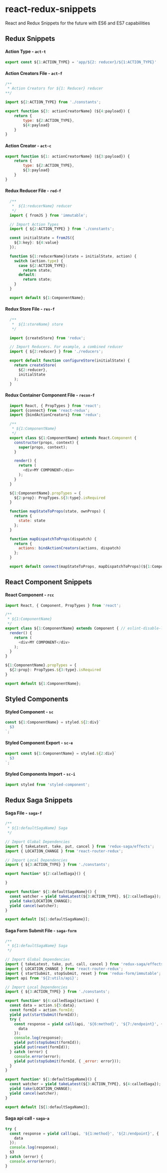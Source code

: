 # react-redux-snippets
React and Redux Snippets for the future with ES6 and ES7 capabiilities

## Redux Snippets

#### Action Type - `act-t`

```javascript
export const ${1:ACTION_TYPE} = 'app/${2: reducer}/${1:ACTION_TYPE}'
```

#### Action Creators File - `act-f`
```javascript
/**
 * Action Creators for ${1: Reducer} reducer
**/

import ${2:ACTION_TYPE} from './constants';

export function ${3: actionCreatorName} (${4:payload}) {
    return {
        type: ${2:ACTION_TYPE},
        ${4:payload}
    }
}
```

#### Action Creator - `act-c`
```javascript
export function ${1: actionCreatorName} (${3:payload}) {
    return {
        type: ${2:ACTION_TYPE},
        ${3:payload}
    }
}
```

#### Redux Reducer File - `red-f`
```javascript
  /**
   *  ${1:reducerName} reducer
   */
  import { fromJS } from 'immutable';

  // Import Action Types
  import { ${2:ACTION_TYPE} } from './constants';

  const initialState = fromJS({
    ${3:key}: ${4:value}
  });

  function ${1:reducerName}(state = initialState, action) {
    switch (action.type) {
      case ${2:ACTION_TYPE}:
        return state;
      default:
        return state;
    }
  }

  export default ${1:ComponentName};

```
#### Redux Store File - `res-f`
```javascript
  /**
   *  ${1:storeName} store
   */

  import {createStore} from 'redux';

  // Import Reducers. For example, a combined reducer
  import { ${2:reducer} } from './reducers';

  export default function configureStore(initialState) {
    return createStore(
      ${2:reducer},
      initialState
    );
  }

```  
#### Redux Container Component File - `recon-f`
```javascript
  import React, { PropTypes } from 'react';
  import {connect} from 'react-redux';
  import {bindActionCreators} from 'redux';

  /**
   * ${1:ComponentName}
   */
  export class ${1:ComponentName} extends React.Component {
    constructor(props, context) {
      super(props, context);
    }

    render() {
      return (
        <div>MY COMPONENT</div>
      );
    }
  }

  ${1:ComponentName}.propTypes = {
    ${2:prop}: PropTypes.${3:type}.isRequired
  }

  function mapStateToProps(state, ownProps) {
    return {
      state: state
    };
  }

  function mapDispatchToProps(dispatch) {
    return {
      actions: bindActionCreators(actions, dispatch)
    };
  }

  export default connect(mapStateToProps, mapDispatchToProps)(${1:ComponentName});

```  

## React Component Snippets
#### React Component  - `rcc`

  ```javascript
  import React, { Component, PropTypes } from 'react';

  /**
   * ${1:ComponentName}
   */
  export class ${1:ComponentName} extends Component { // eslint-disable-line react/prefer-stateless-function
    render() {
      return (
        <div>MY COMPONENT</div>
      );
    }
  }

  ${1:ComponentName}.propTypes = {
    ${2:prop}: PropTypes.${3:type}.isRequired
  }

  export default ${1:ComponentName};
  ```

## Styled Components
#### Styled Component - `sc`

```javascript
const ${1:ComponentName} = styled.${2:div}`
  $3
`;
```

#### Styled Component Export - `sc-e`
```javascript
export const ${1:ComponentName} = styled.${2:div}`
  $3
`;
```

#### Styled Components Import - `sc-i`
```javascript
import styled from 'styled-component';
```

## Redux Saga Snippets

#### Saga File - `saga-f`
```javascript
/**
 * ${1:defaultSagaName} Saga
 */

// Import Global Dependencies
import { takeLatest, take, put, cancel } from 'redux-saga/effects';
import { LOCATION_CHANGE } from 'react-router-redux';

// Import Local Dependencies
import { ${3:ACTION_TYPE} } from './constants';

export function* ${2:calledSaga}() {

}

export function* ${1:defaultSagaName}() {
  const watcher = yield takeLatest(${3:ACTION_TYPE}, ${2:calledSaga});
  yield take(LOCATION_CHANGE);
  yield cancel(watcher);
}

export default [${1:defaultSagaName}];
```

#### Saga Form Submit File - `saga-form`
```javascript
/**
 * ${1:defaultSagaName} Saga
 */

// Import Global Dependencies
import { takeLatest, take, put, call, cancel } from 'redux-saga/effects';
import { LOCATION_CHANGE } from 'react-router-redux';
import { startSubmit, stopSubmit, reset } from 'redux-form/immutable';
import api from '${2:utils/api}';

// Import Local Dependencies
import { ${3:ACTION_TYPE} } from './constants';

export function* ${4:calledSaga}(action) {
  const data = action.${5:data};
  const formId = action.formId;
  yield put(startSubmit(formId));
  try {
    const response = yield call(api, '${6:method}', '${7:/endpoint}', {
      data
    });
    console.log(response);
    yield put(stopSubmit(formId));
    yield put(reset(formId));
  } catch (error) {
    console.error(error);
    yield put(stopSubmit(formId, { _error: error}));
  }
}

export function* ${1:defaultSagaName}() {
  const watcher = yield takeLatest(${3:ACTION_TYPE}, ${4:calledSaga});
  yield take(LOCATION_CHANGE);
  yield cancel(watcher);
}

export default [${1:defaultSagaName}];
```

#### Saga api call - `saga-a`

```javascript
try {
  const response = yield call(api, '${1:method}', '${2:/endpoint}', {
    data
  });
  console.log(response);
  $3
} catch (error) {
  console.error(error);
}
```

